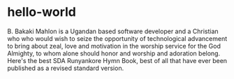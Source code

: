 # hello-world
B. Bakaki Mahlon is a Ugandan based software developer and a Christian who who would wish to seize the opportunity of technological advancement to bring about zeal, love and motivation in the worship service for the God Almighty, to whom alone should honor and worship and adoration belong.
Here's the best SDA Runyankore Hymn Book, best of all that have ever been published as a revised standard version.

